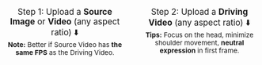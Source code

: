 <br>
<div style="font-size: 1.2em; display: flex; justify-content: space-between;">
    <div style="flex: 1; text-align: center; margin-right: 20px;">
        <div style="display: inline-block;">
            Step 1: Upload a <strong>Source Image</strong> or <strong>Video</strong> (any aspect ratio) ⬇️
        </div>
        <div style="display: inline-block; font-size: 0.8em;">
            <strong>Note:</strong> Better if Source Video has <strong>the same FPS</strong> as the Driving Video.
        </div>
    </div>
    <div style="flex: 1; text-align: center; margin-left: 20px;">
        <div style="display: inline-block;">
            Step 2: Upload a <strong>Driving Video</strong> (any aspect ratio) ⬇️
        </div>
        <div style="display: inline-block; font-size: 0.8em;">
            <strong>Tips:</strong> Focus on the head, minimize shoulder movement, <strong>neutral expression</strong> in first frame.
        </div>
    </div>
</div>
